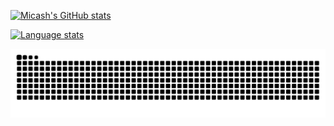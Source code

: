 
<!--
**micash545/micash545** is a ✨ _special_ ✨ repository because its `README.md` (this file) appears on your GitHub profile.

Here are some ideas to get you started:

- 🔭 I’m currently working on ...
- 🌱 I’m currently learning ...
- 👯 I’m looking to collaborate on ...
- 🤔 I’m looking for help with ...
- 💬 Ask me about ...
- 📫 How to reach me: ...
- 😄 Pronouns: ...
- ⚡ Fun fact: ...
-->
[![Micash's GitHub stats](https://github-readme-stats-beta-lilac-89.vercel.app//api?username=micash545&theme=radical)](https://bit.ly/3MUKCBd)

[![Language stats](https://github-readme-stats-beta-lilac-89.vercel.app/api/top-langs/?username=anuraghazra&layout=compact)](https://bit.ly/3MUKCBd)

<picture>
  <source media="(prefers-color-scheme: dark)" srcset="https://raw.githubusercontent.com/micash545/micash545/snake/github-contribution-grid-snake-dark.svg" />
  <source media="(prefers-color-scheme: light)" srcset="https://raw.githubusercontent.com/micash545/micash545/snake/github-contribution-grid-snake.svg" />
  <img alt="github-snake" src="https://raw.githubusercontent.com/micash545/micash545/snake/github-contribution-grid-snake.svg" />
</picture>
